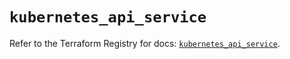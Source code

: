 # `kubernetes_api_service`

Refer to the Terraform Registry for docs: [`kubernetes_api_service`](https://registry.terraform.io/providers/hashicorp/kubernetes/2.25.2/docs/resources/api_service).
